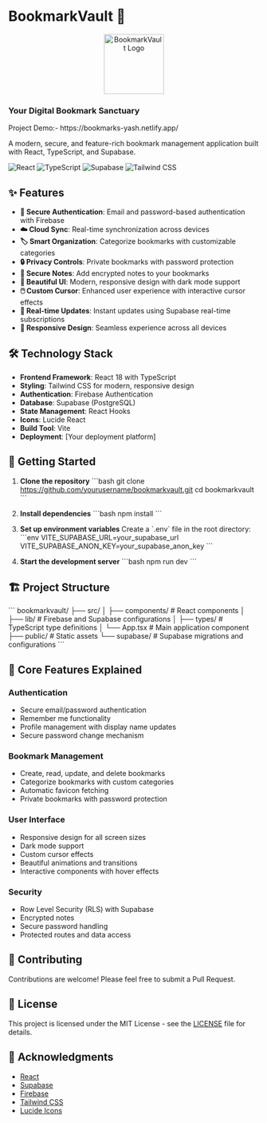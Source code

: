 # BookmarkVault 🔖

<div align="center">
  <img src="https://static-00.iconduck.com/assets.00/bookmark-icon-1836x2048-cbmkgd40.png" alt="BookmarkVault Logo" width="120" />
</div>
  <h3>Your Digital Bookmark Sanctuary</h3> 
  Project Demo:- https://bookmarks-yash.netlify.app/
  
  <p>A modern, secure, and feature-rich bookmark management application built with React, TypeScript, and Supabase.</p>

  <div>
    <img src="https://img.shields.io/badge/React-18.3.1-61DAFB?logo=react" alt="React" />
    <img src="https://img.shields.io/badge/TypeScript-5.5.3-3178C6?logo=typescript" alt="TypeScript" />
    <img src="https://img.shields.io/badge/Supabase-2.39.7-3ECF8E?logo=supabase" alt="Supabase" />
    <img src="https://img.shields.io/badge/Tailwind_CSS-3.4.1-38B2AC?logo=tailwind-css" alt="Tailwind CSS" /> 
  </div>
</div>

## ✨ Features

- **🔐 Secure Authentication**: Email and password-based authentication with Firebase
- **☁️ Cloud Sync**: Real-time synchronization across devices
- **🏷️ Smart Organization**: Categorize bookmarks with customizable categories
- **🔒 Privacy Controls**: Private bookmarks with password protection
- **📝 Secure Notes**: Add encrypted notes to your bookmarks
- **🎨 Beautiful UI**: Modern, responsive design with dark mode support
- **🖱️ Custom Cursor**: Enhanced user experience with interactive cursor effects
- **🔄 Real-time Updates**: Instant updates using Supabase real-time subscriptions
- **📱 Responsive Design**: Seamless experience across all devices

## 🛠️ Technology Stack

- **Frontend Framework**: React 18 with TypeScript
- **Styling**: Tailwind CSS for modern, responsive design
- **Authentication**: Firebase Authentication
- **Database**: Supabase (PostgreSQL)
- **State Management**: React Hooks
- **Icons**: Lucide React
- **Build Tool**: Vite
- **Deployment**: [Your deployment platform]

## 🚀 Getting Started

1. **Clone the repository**
   \`\`\`bash
   git clone https://github.com/yourusername/bookmarkvault.git
   cd bookmarkvault
   \`\`\`

2. **Install dependencies**
   \`\`\`bash
   npm install
   \`\`\`

3. **Set up environment variables**
   Create a \`.env\` file in the root directory:
   \`\`\`env
   VITE_SUPABASE_URL=your_supabase_url
   VITE_SUPABASE_ANON_KEY=your_supabase_anon_key
   \`\`\`

4. **Start the development server**
   \`\`\`bash
   npm run dev
   \`\`\`

## 🏗️ Project Structure

\`\`\`
bookmarkvault/
├── src/
│   ├── components/     # React components
│   ├── lib/           # Firebase and Supabase configurations
│   ├── types/         # TypeScript type definitions
│   └── App.tsx        # Main application component
├── public/            # Static assets
└── supabase/         # Supabase migrations and configurations
\`\`\`

## 🎯 Core Features Explained

### Authentication
- Secure email/password authentication
- Remember me functionality
- Profile management with display name updates
- Secure password change mechanism

### Bookmark Management
- Create, read, update, and delete bookmarks
- Categorize bookmarks with custom categories
- Automatic favicon fetching
- Private bookmarks with password protection

### User Interface
- Responsive design for all screen sizes
- Dark mode support
- Custom cursor effects
- Beautiful animations and transitions
- Interactive components with hover effects

### Security
- Row Level Security (RLS) with Supabase
- Encrypted notes
- Secure password handling
- Protected routes and data access

## 🤝 Contributing

Contributions are welcome! Please feel free to submit a Pull Request.

## 📝 License

This project is licensed under the MIT License - see the [LICENSE](LICENSE) file for details.

## 🙏 Acknowledgments

- [React](https://reactjs.org/)
- [Supabase](https://supabase.io/)
- [Firebase](https://firebase.google.com/)
- [Tailwind CSS](https://tailwindcss.com/)
- [Lucide Icons](https://lucide.dev/)
